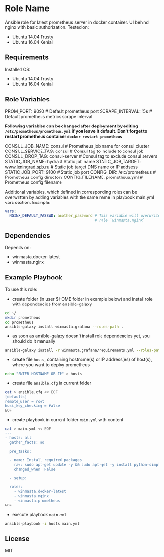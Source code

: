 Role Name
=========

Ansible role for latest prometheus server in docker container. UI behind nginx with basic authorization. Tested on:
  - Ubuntu 14.04 Trusty
  - Ubuntu 16.04 Xenial

Requirements
------------

Installed OS:
 - Ubuntu 14.04 Trusty
 - Ubuntu 16.04 Xenial

Role Variables
--------------

PROM_PORT: 9090 # Default prometheus port
SCRAPE_INTERVAL: 15s # Default prometheus metrics scrape interval

**Following variables can be changed after deployment by editing `/etc/prometheus/prometheus.yml` if you leave it
default. Don't forget to restart prometheus container `docker restart prometheus`**

CONSUL_JOB_NAME: consul # Prometheus job name for consul cluster
CONSUL_SERVICE_TAG: consul # Consul tag to include to consul job
CONSUL_DROP_TAG: consul-server # Consul tag to exclude consul servers
STATIC_JOB_NAME: hydra # Static job name
STATIC_JOB_TARGET: www.leningrad.spb.ru # Static job target DNS name or IP addsess
STATIC_JOB_PORT: 9100 # Static job port
CONFIG_DIR: /etc/prometheus # Prometheus config directory
CONFIG_FILENAME: prometheus.yml # Prometheus config filename

Additional variables, which defined in corresponding roles can be overwritten by adding variables with the same
name in playbook main.yml vars section. Example:

```yaml
vars:
  NGINX_DEFAULT_PASSWD: another_password # This variable will overwrite default variable `NGINX_DEFAULT_PASSWD` in
                                         # role `winmasta.nginx`
```

Dependencies
------------

Depends on:
 - winmasta.docker-latest
 - winmasta.nginx

 Example Playbook
 ----------------

 To use this role:

   - create folder (in user $HOME folder in example below) and install role with dependencies from ansible-galaxy

 ```bash
 cd ~/
 mkdir prometheus
 cd prometheus
 ansible-galaxy install winmasta.grafana --roles-path .
 ```

   - as soon as ansible-galaxy doesn't install role dependencies yet, you should do it manually

 ```bash
 ansible-galaxy install -r winmasta.grafana/requirements.yml --roles-path .
 ```

   - create file `hosts`, containing hostname(s) or IP address(es) of host(s), where you want to deploy prometheus

 ```bash
 echo "ENTER HOSTNAME OR IP" > hosts
 ```

   - create file `ansible.cfg` in current folder

 ```bash
 cat > ansible.cfg << EOF
 [defaults]
 remote_user = root
 host_key_checking = False
 EOF
 ```

   - create playbook in current folder `main.yml` with content

 ```bash
 cat > main.yml << EOF
 ---
 - hosts: all
   gather_facts: no

   pre_tasks:

   - name: Install required packages
     raw: sudo apt-get update -y && sudo apt-get -y install python-simplejson python-pip
     changed_when: False

   - setup:

   roles:
     - winmasta.docker-latest
     - winmasta.nginx
     - winmasta.prometheus
 EOF
 ```

   - execute playbook `main.yml`

 ```bash
 ansible-playbook -i hosts main.yml
 ```

License
-------

MIT
